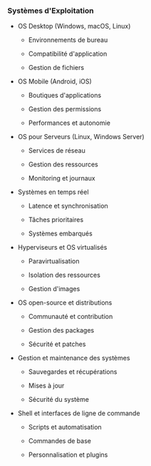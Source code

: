 ### Systèmes d'Exploitation

- OS Desktop (Windows, macOS, Linux)

	- Environnements de bureau

	- Compatibilité d'application

	- Gestion de fichiers

- OS Mobile (Android, iOS)

	- Boutiques d'applications

	- Gestion des permissions

	- Performances et autonomie

- OS pour Serveurs (Linux, Windows Server)

	- Services de réseau

	- Gestion des ressources

	- Monitoring et journaux

- Systèmes en temps réel

	- Latence et synchronisation

	- Tâches prioritaires

	- Systèmes embarqués

- Hyperviseurs et OS virtualisés

	- Paravirtualisation

	- Isolation des ressources

	- Gestion d'images

- OS open-source et distributions

	- Communauté et contribution

	- Gestion des packages

	- Sécurité et patches

- Gestion et maintenance des systèmes

	- Sauvegardes et récupérations

	- Mises à jour

	- Sécurité du système

- Shell et interfaces de ligne de commande

	- Scripts et automatisation

	- Commandes de base

	- Personnalisation et plugins